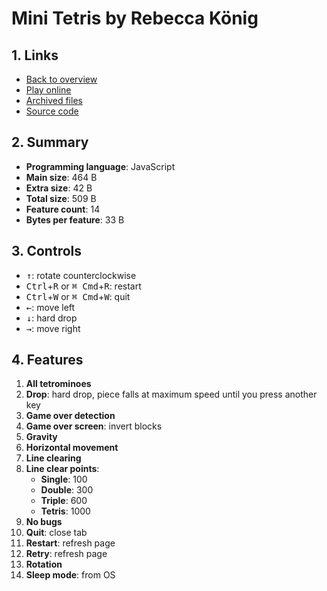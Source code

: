 # Mini Tetris by Rebecca König

## 1. Links

- [Back to overview](../README.md)
- [Play online](https://nineteendo.github.io/tetris4karchive/mini-tetris/archive/dist/tetris)
- [Archived files](https://github.com/nineteendo/tetris4karchive/tree/main/mini-tetris/archive)
- [Source code](https://github.com/veu/mini-tetris)

## 2. Summary

- **Programming language**: JavaScript
- **Main size**: 464 B
- **Extra size**: 42 B
- **Total size**: 509 B
- **Feature count**: 14
- **Bytes per feature**: 33 B

## 3. Controls

- <kbd>↑</kbd>: rotate counterclockwise
- <kbd>Ctrl</kbd>+<kbd>R</kbd> or <kbd>⌘ Cmd</kbd>+<kbd>R</kbd>: restart
- <kbd>Ctrl</kbd>+<kbd>W</kbd> or <kbd>⌘ Cmd</kbd>+<kbd>W</kbd>: quit
- <kbd>←</kbd>: move left
- <kbd>↓</kbd>: hard drop
- <kbd>→</kbd>: move right

## 4. Features

1. **All tetrominoes**
2. **Drop**: hard drop, piece falls at maximum speed until you press another key
3. **Game over detection**
4. **Game over screen**: invert blocks
5. **Gravity**
6. **Horizontal movement**
7. **Line clearing**
8. **Line clear points**:
    - **Single**: 100
    - **Double**: 300
    - **Triple**: 600
    - **Tetris**: 1000
9. **No bugs**
10. **Quit**: close tab
11. **Restart**: refresh page
12. **Retry**: refresh page
13. **Rotation**
14. **Sleep mode**: from OS